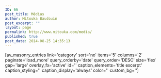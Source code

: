 ```yaml
---
ID: 66
post_title: Médias
author: Mitouka Baudouin
post_excerpt: ""
layout: page
permalink: http://www.mitouka.com/media/
published: true
post_date: 2014-08-25 14:35:13
---
```

[av_masonry_entries link='category' sort='no' items='5' columns='2' paginate='load_more' query_orderby='date' query_order='DESC' size='flex' gap='large' overlay_fx='active' id='' caption_elements='title excerpt' caption_styling='' caption_display='always' color='' custom_bg='']